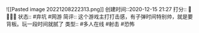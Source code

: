 ![[Pasted image 20221208222313.png]]
创建时间::2020-12-15 21:27
打分:: 💛💛💛🖤
状态:: #弃坑 #网游 
简评:: 这个游戏主打打击感，有子弹时间特别帅，就是要背板。玩一段时间就腻了
类型:: #多人在线 #射击 #恐怖 